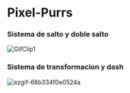 # Pixel-Purrs

### Sistema de salto y doble salto
![GifClip1](https://github.com/user-attachments/assets/377cf936-670c-4077-a485-8bf557e4c480)

### Sistema de transformacion y dash
![ezgif-68b334f0e0524a](https://github.com/user-attachments/assets/e1b93786-12ca-4342-9b37-9b3594009779)

